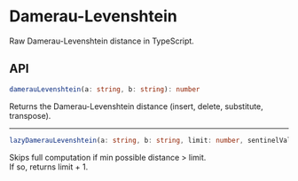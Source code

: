 # Damerau-Levenshtein

Raw Damerau-Levenshtein distance in TypeScript.

## API

```ts
damerauLevenshtein(a: string, b: string): number
```

Returns the Damerau-Levenshtein distance (insert, delete, substitute, transpose).

---

```ts
lazyDamerauLevenshtein(a: string, b: string, limit: number, sentinelValue = limit + 1): number
```

Skips full computation if min possible distance > limit.  
If so, returns limit + 1.
